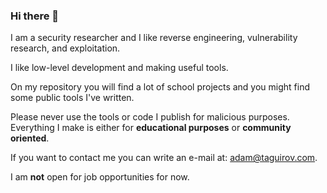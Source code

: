 ### Hi there 👋

I am a security researcher and I like reverse engineering, vulnerability research, and exploitation.

I like low-level development and making useful tools.

On my repository you will find a lot of school projects and you might find some public tools I've written.

Please never use the tools or code I publish for malicious purposes. Everything I make is either for **educational purposes** or **community oriented**.

If you want to contact me you can write an e-mail at: adam@taguirov.com.

I am **not** open for job opportunities for now.
